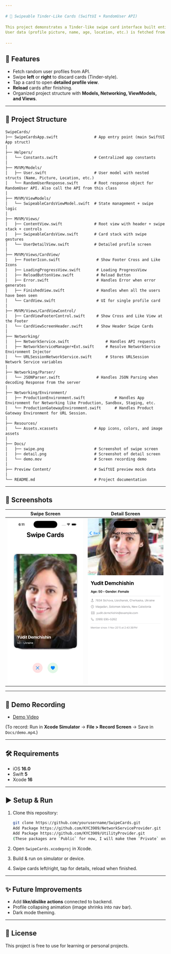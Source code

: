 ```yaml
---

# 📱 Swipeable Tinder-Like Cards (SwiftUI + RandomUser API)

This project demonstrates a Tinder-like swipe card interface built entirely with **SwiftUI**, using a clean **MVVM architecture**.
User data (profile picture, name, age, location, etc.) is fetched from the free [RandomUser API](https://randomuser.me).

---
```


## 🚀 Features

* Fetch random user profiles from API.
* Swipe **left** or **right** to discard cards (Tinder-style).
* Tap a card to open **detailed profile view**.
* **Reload** cards after finishing.
* Organized project structure with **Models, Networking, ViewModels, and Views**.

---

## 📂 Project Structure

```
SwipeCards/
├── SwipeCardsApp.swift                # App entry point (main SwiftUI App struct)
│
├── Helpers/
│   └── Constants.swift                # Centralized app constants
│
├── MVVM/Models/
│   ├── User.swift                     # User model with nested structs (Name, Picture, Location, etc.)
│   └── RandomUserResponse.swift       # Root response object for RandomUser API. Also call the API from this class
│
├── MVVM/ViewModels/
│   └── SwipeableCardsViewModel.swift  # State management + swipe logic
│
├── MVVM/Views/
│   ├── ContentView.swift              # Root view with header + swipe stack + controls
│   ├── SwipeableCardsView.swift       # Card stack with swipe gestures
│   └── UserDetailView.swift           # Detailed profile screen
│
├── MVVM/Views/CardView/
│   ├── FooterIcon.swift                # Show Footer Cross and Like Icons
│   ├── LoadingProgressView.swift       # Loading ProgressView
│   ├── ReloadButtonView.swift          # Reload Button
│   ├── Error.swift                     # Handles Error when error generates
│   ├── FinishedView.swift              # Handles when all the users have been seen
│   └── CardView.swift                  # UI for single profile card
│
├── MVVM/Views/CardViewControl/
│   ├── CardViewFooterControl.swift     # Show Cross and Like View at the Footer
│   └── CardViewScreenHeader.swift      # Show Header Swipe Cards
│
├── Networking/
│   ├── NetworkService.swift                # Handles API requests
│   ├── NetworkServiceManager+Ext.swift     # Resolve NetworkService Environment Injector
│   └── URLSessionNetworkService.swift      # Stores URLSession Network Service variables
│
├── Networking/Parser/
│   └── JSONParser.swift                # Handles JSON Parsing when decoding Response from the server
│
├── Networking/Environment/
│   ├── ProductionEnvironment.swift             # Handles App Environment for Networking like Production, Sandbox, Staging, etc.
│   └── ProductionGatewayEnvironment.swift      # Handles Product Gateway Environment for URL Session.
│
├── Resources/
│   └── Assets.xcassets                # App icons, colors, and image assets
│
├── Docs/
│   ├── swipe.png                      # Screenshot of swipe screen
│   ├── detail.png                     # Screenshot of detail screen
│   └── demo.mov                       # Screen recording demo
│
├── Preview Content/                   # SwiftUI preview mock data
│
└── README.md                          # Project documentation
```

---

## 📸 Screenshots
| Swipe Screen | Detail Screen |
| ------------ | ------------- |
| ![SwipeScreen](https://github.com/KYC3909/SwipeCards/blob/main/SwipeCards/Docs/swipe.png) | ![DetailScreen](https://github.com/KYC3909/SwipeCards/blob/main/SwipeCards/Docs/details.png) |

---

## 🎥 Demo Recording

* [Demo Video](https://github.com/KYC3909/SwipeCards/blob/main/SwipeCards/Docs/demo.mp4)


(To record: Run in **Xcode Simulator** → **File > Record Screen** → Save in `Docs/demo.mp4`.)

---

## 🛠️ Requirements

* iOS **16.0**
* Swift **5**
* Xcode **16**

---

## ▶️ Setup & Run

1. Clone this repository:

   ```bash
   git clone https://github.com/yourusername/SwipeCards.git
   Add Package https://github.com/KYC3909/NetworkServiceProvider.git
   Add Package https://github.com/KYC3909/UtilityProvider.git
   (These packages are `Public` for now, I will make them `Private` once evaluated)
   ```
2. Open `SwipeCards.xcodeproj` in Xcode.
3. Build & run on simulator or device.
4. Swipe cards left/right, tap for details, reload when finished.

---

## ✨ Future Improvements

* Add **like/dislike actions** connected to backend.
* Profile collapsing animation (image shrinks into nav bar).
* Dark mode theming.

---

## 📜 License

This project is free to use for learning or personal projects.
